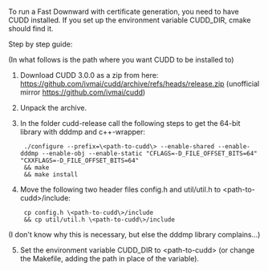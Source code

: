 To run a Fast Downward with certificate generation, you need to have CUDD
installed. If you set up the environment variable CUDD_DIR, cmake should find
it.

Step by step guide:

(In what follows <path-to-cudd> is the path where you want CUDD to be
installed to)
1. Download CUDD 3.0.0  as a zip from here: https://github.com/ivmai/cudd/archive/refs/heads/release.zip
 (unofficial
mirror https://github.com/ivmai/cudd)
2. Unpack the archive.
3. In the folder cudd-release call the following steps to get the 64-bit
library with dddmp and c++-wrapper:

        ./configure --prefix=\<path-to-cudd\> --enable-shared --enable-dddmp --enable-obj --enable-static "CFLAGS=-D_FILE_OFFSET_BITS=64" "CXXFLAGS=-D_FILE_OFFSET_BITS=64"
        && make
        && make install

4. Move the following two header files config.h and util/util.h to \<path-to-cudd\>/include:

        cp config.h \<path-to-cudd\>/include
        && cp util/util.h \<path-to-cudd\>/include

  (I don't know why this is necessary, but else the dddmp library complains...)

5. Set the environment variable CUDD_DIR to \<path-to-cudd\> (or change the
Makefile, adding the path in place of the variable).

